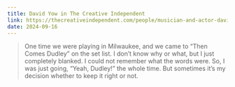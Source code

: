 ```yaml
---
title: David Yow in The Creative Independent
link: https://thecreativeindependent.com/people/musician-and-actor-david-yow-jesus-lizard-on-making-mistakes/
date: 2024-09-16
---
```


> One time we were playing in Milwaukee, and we came to “Then Comes Dudley” on the set list. I don’t know why or what, but I just completely blanked. I could not remember what the words were. So, I was just going, “Yeah, Dudley!” the whole time. But sometimes it’s my decision whether to keep it right or not.

